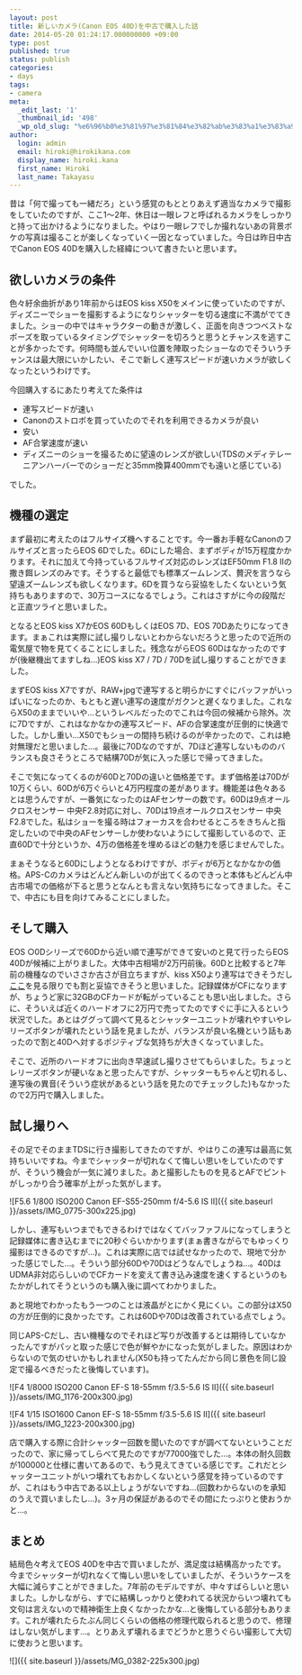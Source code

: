 ```yaml
---
layout: post
title: 新しいカメラ(Canon EOS 40D)を中古で購入した話
date: 2014-05-20 01:24:17.000000000 +09:00
type: post
published: true
status: publish
categories:
- days
tags:
- camera
meta:
  _edit_last: '1'
  _thumbnail_id: '498'
  _wp_old_slug: "%e6%96%b0%e3%81%97%e3%81%84%e3%82%ab%e3%83%a1%e3%83%a9canon-eos-40d%e3%82%92%e4%b8%ad%e5%8f%a4%e3%81%a7%e8%b3%bc%e5%85%a5%e3%81%97%e3%81%9f%e8%a9%b1"
author:
  login: admin
  email: hiroki@hirokikana.com
  display_name: hiroki.kana
  first_name: Hiroki
  last_name: Takayasu
---
```

昔は「何で撮っても一緒だろ」という感覚のもととりあえず適当なカメラで撮影をしていたのですが、ここ1〜2年、休日は一眼レフと呼ばれるカメラをしっかりと持って出かけるようになりました。やはり一眼レフでしか撮れないあの背景ボケの写真は撮ることが楽しくなっていく一因となっていました。今日は昨日中古でCanon EOS 40Dを購入した経緯について書きたいと思います。

## 欲しいカメラの条件

色々紆余曲折があり1年前からはEOS kiss X50をメインに使っていたのですが、ディズニーでショーを撮影するようになりシャッターを切る速度に不満がでてきました。ショーの中ではキャラクターの動きが激しく、正面を向きつつベストなポーズを取っているタイミングでシャッターを切ろうと思うとチャンスを逃すことが多かったです。何時間も並んでいい位置を陣取ったショーなのでそういうチャンスは最大限にいかしたい、そこで新しく連写スピードが速いカメラが欲しくなったというわけです。

今回購入するにあたり考えてた条件は

  * 連写スピードが速い
  * Canonのストロボを買っていたのでそれを利用できるカメラが良い
  * 安い
  * AF合掌速度が速い
  * ディズニーのショーを撮るために望遠のレンズが欲しい(TDSのメディテレーニアンハーバーでのショーだと35mm換算400mmでも遠いと感じている)



でした。

## 機種の選定

まず最初に考えたのはフルサイズ機へすることです。今一番お手軽なCanonのフルサイズと言ったらEOS 6Dでした。6Dにした場合、まずボディが15万程度かかります。それに加えて今持っているフルサイズ対応のレンズはEF50mm F1.8 IIの撒き餌レンズのみです。そうすると最低でも標準ズームレンズ、贅沢を言うなら望遠ズームレンズも欲しくなります。6Dを買うなら妥協をしたくないという気持ちもありますので、30万コースになるでしょう。これはさすがに今の段階だと正直ツライと思いました。

となるとEOS kiss X7かEOS 60DもしくはEOS 7D、EOS 70Dあたりになってきます。まぁこれは実際に試し撮りしないとわからないだろうと思ったので近所の電気屋で物を見てくることにしました。残念ながらEOS 60Dはなかったのですが(後継機出てますしね…)EOS kiss X7 / 7D / 70Dを試し撮りすることができました。

まずEOS kiss X7ですが、RAW+jpgで連写すると明らかにすぐにバッファがいっぱいになったのか、もともと遅い連写の速度がガクンと遅くなりました。これならX50のままでいいや…というレベルだったのでこれは今回の候補から除外。次に7Dですが、これはなかなかの連写スピード、AFの合掌速度が圧倒的に快適でした。しかし重い…X50でもショーの間持ち続けるのが辛かったので、これは絶対無理だと思いました…。最後に70Dなのですが、7Dほど連写しないもののバランスも良さそうところで結構70Dが気に入った感じで帰ってきました。

そこで気になってくるのが60Dと70Dの違いと価格差です。まず価格差は70Dが10万くらい、60Dが6万ぐらいと4万円程度の差があります。機能差は色々あるとは思うんですが、一番気になったのはAFセンサーの数です。60Dは9点オールクロスセンサー 中央F2.8対応に対し、70Dは19点オールクロスセンサー 中央F2.8でした。私はショーを撮る時はフォーカスを合わせるところをきちんと指定したいので中央のAFセンサーしか使わないようにして撮影しているので、正直60Dで十分というか、4万の価格差を埋めるほどの魅力を感じませんでした。

まぁそうなると60Dにしようとなるわけですが、ボディが6万となかなかの価格。APS-Cのカメラはどんどん新しいのが出てくるのできっと本体もどんどん中古市場での価格が下ると思うとなんとも言えない気持ちになってきました。そこで、中古にも目を向けてみることにしました。

## そして購入

EOS ○0Dシリーズで60Dから近い順で連写ができて安いのと見て行ったらEOS 40Dが候補に上がりました。大体中古相場が2万円前後。60Dと比較すると7年前の機種なのでいささか古さが目立ちますが、kiss X50より連写はできそうだし[ここ](http://snapsort.com/compare/Canon-1100D-vs-Canon_EOS_40D)を見る限りでも割と妥協できそうと思いました。記録媒体がCFになりますが、ちょうど家に32GBのCFカードが転がっていることも思い出しました。さらに、そういえば近くのハードオフに2万円で売ってたのですぐに手に入るという状況でした。あとはググって調べて見るとシャッターユニットが壊れやすいやレリーズボタンが壊れたという話を見ましたが、バランスが良い名機という話もあったので割と40Dへ対するポジティブな気持ちが大きくなっていました。

そこで、近所のハードオフに出向き早速試し撮りさせてもらいました。ちょっとレリーズボタンが硬いなぁと思ったんですが、シャッターもちゃんと切れるし、連写後の異音(そういう症状があるという話を見たのでチェックした)もなかったので2万円で購入しました。

## 試し撮りへ

その足でそのままTDSに行き撮影してきたのですが、やはりこの連写は最高に気持ちいいですね。今までシャッターが切れなくて悔しい思いをしていたのですが、そういう機会が一気に減りました。あと撮影したものを見るとAFでピントがしっかり合う確率が上がった気がします。

![F5.6 1/800 ISO200 Canon EF-S55-250mm f/4-5.6 IS II]({{ site.baseurl }}/assets/IMG_0775-300x225.jpg)

しかし、連写もいつまでもできるわけではなくてバッファフルになってしまうと記録媒体に書き込むまでに20秒ぐらいかかります(まぁ書きながらでもゆっくり撮影はできるのですが…)。これは実際に店では試せなかったので、現地で分かった感じでした…。そういう部分60Dや70Dはどうなんでしょうね…。40DはUDMA非対応らしいのでCFカードを変えて書き込み速度を速くするというのもたかがしれてそうというのも購入後に調べてわかりました。

あと現地でわかったもう一つのことは液晶がとにかく見にくい。この部分はX50の方が圧倒的に良かったです。これは60Dや70Dは改善されている点でしょう。

同じAPS-Cだし、古い機種なのでそれほど写りが改善するとは期待していなかったんですがパッと取った感じで色が鮮やかになった気がしました。原因はわからないので気のせいかもしれません(X50も持ってたんだから同じ景色を同じ設定で撮るべきだったと後悔しています)。

![F4 1/8000 ISO200 Canon EF-S 18-55mm f/3.5-5.6 IS II]({{ site.baseurl }}/assets/IMG_1176-200x300.jpg)

![F4 1/15 ISO1600 Canon EF-S 18-55mm f/3.5-5.6 IS II]({{ site.baseurl }}/assets/IMG_1223-200x300.jpg)

店で購入する際に合計シャッター回数を聞いたのですが調べてないということだったので、家に帰ってしらべて見たのですが77000強でした…。本体の耐久回数が100000と仕様に書いてあるので、もう見えてきている感じです。これだとシャッターユニットがいつ壊れてもおかしくないという感覚を持っているのですが、これはもう中古である以上しょうがないですね…(回数わからないのを承知のうえで買いましたし…)。3ヶ月の保証があるのでその間にたっぷりと使おうかと…。

## まとめ

結局色々考えてEOS 40Dを中古で買いましたが、満足度は結構高かったです。今までシャッターが切れなくて悔しい思いをしていましたが、そういうケースを大幅に減らすことができました。7年前のモデルですが、中々すばらしいと思いました。しかしながら、すでに結構しっかりと使われてる状況からいつ壊れても文句は言えないので精神衛生上良くなかったかな…と後悔している部分もあります。これが壊れたらたぶん同じくらいの価格の修理代取られると思うので、修理はしない気がします…。とりあえず壊れるまでどうかと思うぐらい撮影して大切に使おうと思います。

![]({{ site.baseurl }}/assets/MG_0382-225x300.jpg)
